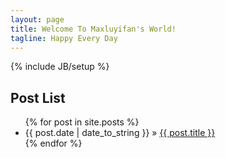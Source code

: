 ```yaml
---
layout: page
title: Welcome To Maxluyifan's World!
tagline: Happy Every Day 
---
```

{% include JB/setup %}
## Post List 
<ul class="posts">
  {% for post in site.posts %}
    <li><span>{{ post.date | date_to_string }}</span> &raquo; <a href="{{ BASE_PATH }}{{ post.url }}">{{ post.title }}</a></li>
  {% endfor %}
</ul>



